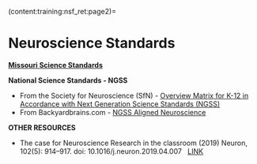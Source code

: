 (content:training:nsf_ret:page2)=

# Neuroscience Standards

<p><a href="https://nam02.safelinks.protection.outlook.com/?url=https%3A%2F%2Fsites.google.com%2Fview%2Fscience-curriculum-hub%2Fassessment%2Fitem-specifications&amp;data=05%7C01%7CNairS%40missouri.edu%7Ca98ce8982cad4fff840408db7745148f%7Ce3fefdbef7e9401ba51a355e01b05a89%7C0%7C0%7C638234910814180218%7CUnknown%7CTWFpbGZsb3d8eyJWIjoiMC4wLjAwMDAiLCJQIjoiV2luMzIiLCJBTiI6Ik1haWwiLCJXVCI6Mn0%3D%7C3000%7C%7C%7C&amp;sdata=yFiGOja4HVkh%2FVMFJ4LVeL36xKYlQ9bZIobXyu02mbI%3D&amp;reserved=0"><strong>Missouri Science Standards </strong></a></p>
<p><strong>National Science Standards - NGSS</strong></p>
<ul>
    <li>From the Society for Neuroscience (SfN) - <a class="inline_disabled" href="https://www.brainfacts.org/-/media/Brainfacts2/Core-Concepts/NGSS-Core-Concepts.pdf" target="_blank" rel="noopener">Overview Matrix for K-12 in Accordance with Next Generation Science Standards (NGSS)</a></li>
    <li>From Backyardbrains.com - <a class="inline_disabled" href="https://blog.backyardbrains.com/2019/03/ngss-aligned-neuroscience/" target="_blank" rel="noopener">NGSS Aligned Neuroscience</a></li>
</ul>
<p><strong>OTHER RESOURCES</strong></p>
<ul>
    <li>The case for Neuroscience Research in the classroom (2019) Neuron, 102(5): 914&ndash;917. <span class="doi"><span>doi:&nbsp;</span>10.1016/j.neuron.2019.04.007&nbsp; &nbsp;<a class="inline_disabled" href="https://www.ncbi.nlm.nih.gov/pmc/articles/PMC8750217/" target="_blank" rel="noopener">LINK</a></span></li>
</ul>
<p>&nbsp;</p>
